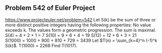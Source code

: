 ## Problem 542 of Euler Project 
https://www.projecteuler.net/problem=542
Let S(k) be the sum of three or more distinct positive integers having the following properties:
No value exceeds k.
The values form a geometric progression.
The sum is maximal.
S(4) = 4 + 2 + 1 = 7
S(10) = 9 + 6 + 4 = 19
S(12) = 12 + 6 + 3 = 21
S(1000) = 1000 + 900 + 810 + 729 = 3439
Let $T(n) = \sum_{k=4}^n (-1)^k S(k)$.
T(1000) = 2268
Find T(1017).
